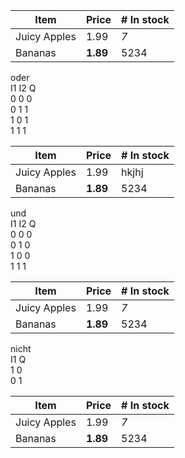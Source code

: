 | Item | Price | \# In stock |
| --- | --- | --- |
| Juicy Apples | 1.99 | _7_ |
| Bananas | **1.89** | 5234 |

oder  
I1 I2 Q  
0 0 0  
0 1 1  
1 0 1  
1 1 1

| Item | Price | \# In stock |
| --- | --- | --- |
| Juicy Apples | 1.99 | hkjhj |
| Bananas | **1.89** | 5234 |

und  
I1 I2 Q  
0 0 0  
0 1 0  
1 0 0  
1 1 1

| Item | Price | \# In stock |
| --- | --- | --- |
| Juicy Apples | 1.99 | _7_ |
| Bananas | **1.89** | 5234 |

nicht  
I1 Q  
1 0  
0 1

| Item | Price | \# In stock |
| --- | --- | --- |
| Juicy Apples | 1.99 | _7_ |
| Bananas | **1.89** | 5234 |
